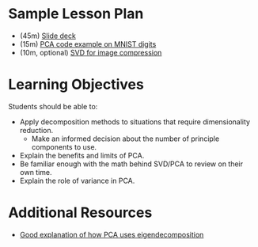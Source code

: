 # Sample Lesson Plan

- (45m) [Slide deck](SVD_PCA.pdf)
- (15m) [PCA code example on MNIST digits](PCA_digits.ipynb)
- (10m, optional) [SVD for image compression](SVD_to_image.ipynb)
# Learning Objectives

Students should be able to:

* Apply decomposition methods to situations that require dimensionality reduction.
  * Make an informed decision about the number of principle components to use.
* Explain the benefits and limits of PCA.
* Be familiar enough with the math behind SVD/PCA to review on their own time.
* Explain the role of variance in PCA.


# Additional Resources

* [Good explanation of how PCA uses eigendecomposition](https://math.stackexchange.com/questions/3869/what-is-the-intuitive-relationship-between-svd-and-pca)